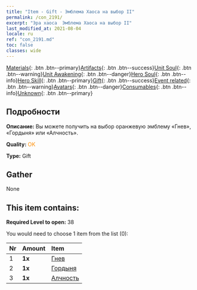 ```yaml
---
title: "Item - Gift - Эмблема Хаоса на выбор II"
permalink: /con_2191/
excerpt: "Эра хаоса  Эмблема Хаоса на выбор II"
last_modified_at: 2021-08-04
locale: ru
ref: "con_2191.md"
toc: false
classes: wide
---
```

 [Materials](/ItemsRU/){: .btn .btn--primary}[Artifacts](/ItemsRU/Artifacts/){: .btn .btn--success}[Unit Soul](/ItemsRU/UnitSoul/){: .btn .btn--warning}[Unit Awakening](/ItemsRU/UnitAwakening/){: .btn .btn--danger}[Hero Soul](/ItemsRU/HeroSoul/){: .btn .btn--info}[Hero Skill](/ItemsRU/HeroSkill/){: .btn .btn--primary}[Gift](/ItemsRU/Gift/){: .btn .btn--success}[Event related](/ItemsRU/Events/){: .btn .btn--warning}[Avatars](/ItemsRU/Avatars/){: .btn .btn--danger}[Consumables](/ItemsRU/Consumables/){: .btn .btn--info}[Unknown](/ItemsRU/Unknown/){: .btn .btn--primary}

## Подробности
 **Описание:** Вы можете получить на выбор оранжевую эмблему «Гнев», «Гордыня» или «Алчность».

 **Quality:** <span style="color: #FF8C00">OK</span>

 **Type:** Gift

## Gather

  None

## This item contains:

 **Required Level to open:** 38

 You would need to choose 1 item from the list (0):

  | Nr | Amount |     Item    |
  |:---|:-------|:------------|
  | 1 |  **1x** | [Гнев](/ru/Emblem/Anger/) |  | 
  | 2 |  **1x** | [Гордыня](/ru/Emblem/Arrogance/) |  | 
  | 3 |  **1x** | [Алчность](/ru/Emblem/Greed/) |  | 
